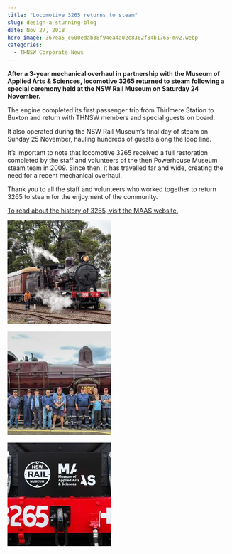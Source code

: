 ```yaml
---
title: "Locomotive 3265 returns to steam"
slug: design-a-stunning-blog
date: Nov 27, 2018
hero_image: 367ea5_c600edab38f94ea4a02c8362f84b1765~mv2.webp
categories:
  - THNSW Corporate News
---
```



**After a 3-year mechanical overhaul in partnership with the Museum of Applied Arts & Sciences, locomotive 3265 returned to steam following a special ceremony held at the NSW Rail Museum on Saturday 24 November.**

The engine completed its first passenger trip from Thirlmere Station to Buxton and return with THNSW members and special guests on board.

It also operated during the NSW Rail Museum’s final day of steam on Sunday 25 November, hauling hundreds of guests along the loop line.

It’s important to note that locomotive 3265 received a full restoration completed by the staff and volunteers of the then Powerhouse Museum steam team in 2009. Since then, it has travelled far and wide, creating the need for a recent mechanical overhaul.

Thank you to all the staff and volunteers who worked together to return 3265 to steam for the enjoyment of the community.

[To read about the history of 3265, visit the MAAS website.](https://collection.maas.museum/object/87855)

![](367ea5_c600edab38f94ea4a02c8362f84b1765~mv2.webp)

![](367ea5_c45ee34faec54bfc99d3e618550d6785~mv2.webp)

![](367ea5_cf65cbfa0a544304832dd00ca41d6473~mv2_d_5143_3429_s_4_2.webp)
